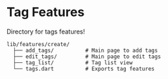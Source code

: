 # Tag Features
Directory for tags features!

```
lib/features/create/
  ├── add_tags/          # Main page to add tags
  ├── edit_tags/         # Main page to edit tags
  ├── tag_list/          # Tag list view
  └── tags.dart          # Exports tag features
```